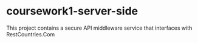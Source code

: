 # coursework1-server-side
This project contains a secure API middleware service that interfaces with RestCountries.Com
